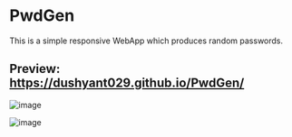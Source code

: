 # PwdGen

This is a simple responsive WebApp which produces random passwords.

## Preview: https://dushyant029.github.io/PwdGen/

![image](https://user-images.githubusercontent.com/55031190/105744960-c36c7c80-5f63-11eb-8524-5c6b0a23eef8.png)

![image](https://user-images.githubusercontent.com/55031190/105745481-57d6df00-5f64-11eb-943a-4bad2085d8aa.png) 

